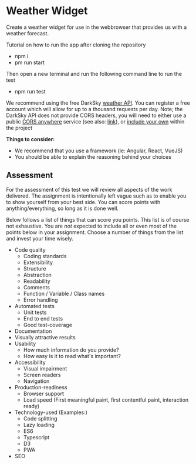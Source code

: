 # Weather Widget

Create a weather widget for use in the webbrowser that provides us with a weather forecast.

Tutorial on how to run the app after cloning the repository
* npm i
* pm run start

Then open a new terminal and run the following command line to run the test
* npm run test

We recommend using the free DarkSky [weather API](https://darksky.net/dev).
You can register a free account which will allow for up to a thousand requests per day.
Note; the DarkSky API does not provide CORS headers, you will need to either use a public [CORS anywhere](https://cors-anywhere.herokuapp.com/) service (see also: [link](https://www.karolisram.com/cors-from-anywhere/)), or [include your own](https://www.npmjs.com/package/cors-anywhere) within the project

**Things to consider:**

* We recommend that you use a framework (ie: Angular, React, VueJS)
* You should be able to explain the reasoning behind your choices

## Assessment

For the assessment of this test we will review all aspects of the work delivered.
The assignment is intentionally left vague such as to enable you to show yourself from your best side.
You can score points with anything/everything, so long as it is done well.

Below follows a list of things that can score you points. This list is of course not exhaustive.
You are *not* expected to include all or even most of the points below in your assignment.
Choose a number of things from the list and invest your time wisely.

* Code quality
  * Coding standards
  * Extensibility
  * Structure
  * Abstraction
  * Readability
  * Comments
  * Function / Variable / Class names
  * Error handling
* Automated tests
  * Unit tests
  * End to end tests
  * Good test-coverage
* Documentation
* Visually attractive results
* Usability
  * How much information do you provide?
  * How easy is it to read what's important?
* Accessibility
  * Visual impairment
  * Screen readers
  * Navigation
* Production-readiness
  * Browser support
  * Load speed (First meaningful paint, first contentful paint, interaction ready)
* Technology-used (Examples:)
  * Code splitting
  * Lazy loading
  * ES6
  * Typescript
  * D3
  * PWA
* SEO
